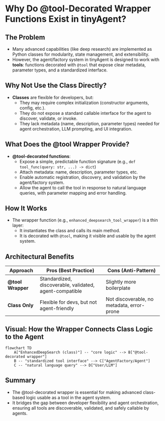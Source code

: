 # Why Do @tool-Decorated Wrapper Functions Exist in tinyAgent?

## The Problem

- Many advanced capabilities (like deep research) are implemented as Python classes for modularity, state management, and extensibility.
- However, the agent/factory system in tinyAgent is designed to work with **tools**: functions decorated with `@tool` that expose clear metadata, parameter types, and a standardized interface.

## Why Not Use the Class Directly?

- **Classes** are flexible for developers, but:
  - They may require complex initialization (constructor arguments, config, etc.).
  - They do not expose a standard callable interface for the agent to discover, validate, or invoke.
  - They lack metadata (name, description, parameter types) needed for agent orchestration, LLM prompting, and UI integration.

## What Does the @tool Wrapper Provide?

- **@tool-decorated functions**:
  - Expose a simple, predictable function signature (e.g., `def tool_func(query: str, ...) -> dict`)
  - Attach metadata: name, description, parameter types, etc.
  - Enable automatic registration, discovery, and validation by the agent/factory system.
  - Allow the agent to call the tool in response to natural language queries, with parameter mapping and error handling.

## How It Works

- The wrapper function (e.g., `enhanced_deepsearch_tool_wrapper`) is a thin layer:
  - It instantiates the class and calls its main method.
  - It is decorated with `@tool`, making it visible and usable by the agent system.

## Architectural Benefits

| Approach          | Pros (Best Practice)                                    | Cons (Anti-Pattern)                        |
| ----------------- | ------------------------------------------------------- | ------------------------------------------ |
| **@tool Wrapper** | Standardized, discoverable, validated, agent-compatible | Slightly more boilerplate                  |
| **Class Only**    | Flexible for devs, but not agent-friendly               | Not discoverable, no metadata, error-prone |

## Visual: How the Wrapper Connects Class Logic to the Agent

```mermaid
flowchart TD
    A["EnhancedDeepSearch (class)"] -- "core logic" --> B["@tool-decorated wrapper"]
    B -- "standardized tool interface" --> C["AgentFactory/Agent"]
    C -- "natural language query" --> D["User/LLM"]
```

## Summary

- The @tool-decorated wrapper is essential for making advanced class-based logic usable as a tool in the agent system.
- It bridges the gap between developer flexibility and agent orchestration, ensuring all tools are discoverable, validated, and safely callable by agents.
